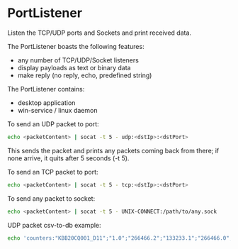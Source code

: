 # PortListener

Listen the TCP/UDP ports and Sockets and print received data.

The PortListener boasts the following features:

 * any number of TCP/UDP/Socket listeners
 * display payloads as text or binary data
 * make reply (no reply, echo, predefined string)

The PortListener contains:
 * desktop application
 * win-service / linux daemon

To send an UDP packet to port:
```sh
echo <packetContent> | socat -t 5 - udp:<dstIp>:<dstPort>
```
This sends the packet and prints any packets coming back from there;
if none arrive, it quits after 5 seconds (-t 5).

To send an TCP packet to port:
```sh
echo <packetContent> | socat -t 5 - tcp:<dstIp>:<dstPort>
```

To send any packet to socket:
```sh
echo <packetContent> | socat -t 5 - UNIX-CONNECT:/path/to/any.sock
```

UDP packet csv-to-db example:
```sh
echo 'counters:"KBB20CQ001_D11";"1.0";"266466.2";"133233.1";"266466.0";"2023-04-24-13:45:54:222"' | socat -t 5 - udp:localhost:2424
```